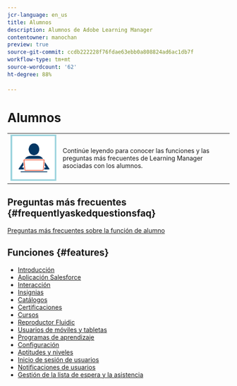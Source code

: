 ```yaml
---
jcr-language: en_us
title: Alumnos
description: Alumnos de Adobe Learning Manager
contentowner: manochan
preview: true
source-git-commit: ccdb222228f76fdae63ebb0a808824ad6ac1db7f
workflow-type: tm+mt
source-wordcount: '62'
ht-degree: 88%

---
```




# Alumnos

<table> 
 <tbody>
  <tr> 
   <td><img src="assets/learner2.png"></td> 
   <td><p>Continúe leyendo para conocer las funciones y las preguntas más frecuentes de Learning Manager asociadas con los alumnos. </p></td> 
  </tr> 
 </tbody>
</table>

## Preguntas más frecuentes {#frequentlyaskedquestionsfaq}

[Preguntas más frecuentes sobre la función de alumno](learners/frequently-asked-questions-for-learners.md)

## Funciones {#features}

* [Introducción](learners/feature-summary/getting-started-learner.md)
* [Aplicación Salesforce](learners/feature-summary/sfdc-app.md)
* [Interacción](learners/feature-summary/gamification.md)
* [Insignias](learners/feature-summary/badges.md)
* [Catálogos](learners/feature-summary/catalogs.md)
* [Certificaciones](learners/feature-summary/certifications.md)
* [Cursos](learners/feature-summary/courses.md)
* [Reproductor Fluidic](learners/feature-summary/fluidic-player.md)
* [Usuarios de móviles y tabletas](learners/feature-summary/ipad-android-tablet-users.md)
* [Programas de aprendizaje](learners/feature-summary/learning-programs.md)
* [Configuración](learners/feature-summary/settings.md)
* [Aptitudes y niveles](learners/feature-summary/skills-levels.md)
* [Inicio de sesión de usuarios](learners/feature-summary/user-login.md)
* [Notificaciones de usuarios](learners/feature-summary/user-notifications.md)
* [Gestión de la lista de espera y la asistencia](learners/feature-summary/waitlist-attendance-management.md)
